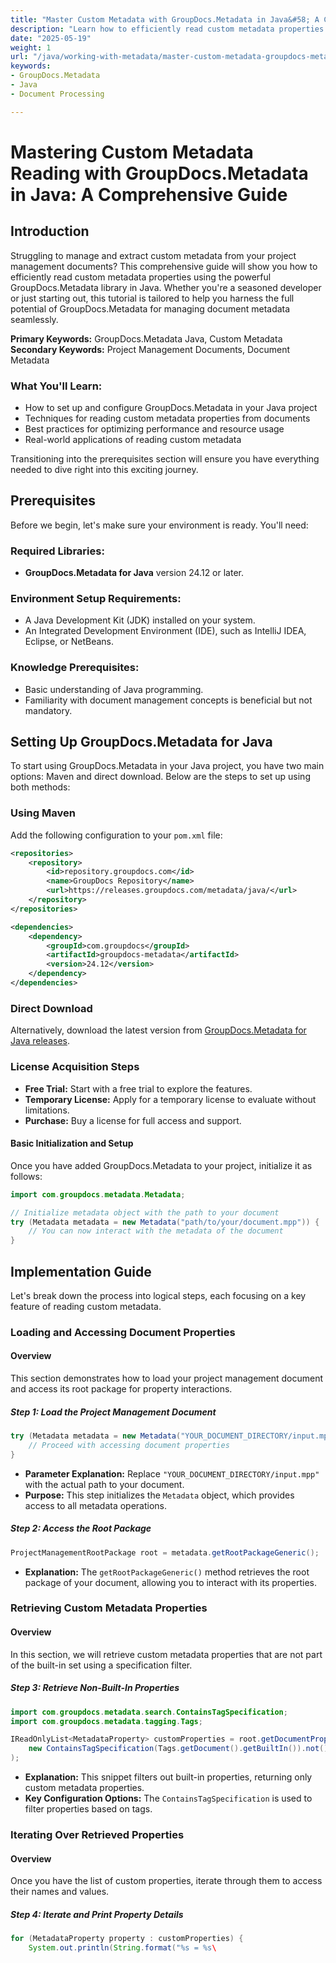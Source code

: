 ```yaml
---
title: "Master Custom Metadata with GroupDocs.Metadata in Java&#58; A Comprehensive Guide for Project Management Documents"
description: "Learn how to efficiently read custom metadata properties using GroupDocs.Metadata in Java. This guide covers setup, best practices, and real-world applications."
date: "2025-05-19"
weight: 1
url: "/java/working-with-metadata/master-custom-metadata-groupdocs-metadata-java/"
keywords:
- GroupDocs.Metadata
- Java
- Document Processing

---
```



# Mastering Custom Metadata Reading with GroupDocs.Metadata in Java: A Comprehensive Guide

## Introduction
Struggling to manage and extract custom metadata from your project management documents? This comprehensive guide will show you how to efficiently read custom metadata properties using the powerful GroupDocs.Metadata library in Java. Whether you're a seasoned developer or just starting out, this tutorial is tailored to help you harness the full potential of GroupDocs.Metadata for managing document metadata seamlessly.

**Primary Keywords:** GroupDocs.Metadata Java, Custom Metadata
**Secondary Keywords:** Project Management Documents, Document Metadata

### What You'll Learn:
- How to set up and configure GroupDocs.Metadata in your Java project
- Techniques for reading custom metadata properties from documents
- Best practices for optimizing performance and resource usage
- Real-world applications of reading custom metadata

Transitioning into the prerequisites section will ensure you have everything needed to dive right into this exciting journey.

## Prerequisites
Before we begin, let's make sure your environment is ready. You'll need:

### Required Libraries:
- **GroupDocs.Metadata for Java** version 24.12 or later.
  

### Environment Setup Requirements:
- A Java Development Kit (JDK) installed on your system.
- An Integrated Development Environment (IDE), such as IntelliJ IDEA, Eclipse, or NetBeans.

### Knowledge Prerequisites:
- Basic understanding of Java programming.
- Familiarity with document management concepts is beneficial but not mandatory.

## Setting Up GroupDocs.Metadata for Java
To start using GroupDocs.Metadata in your Java project, you have two main options: Maven and direct download. Below are the steps to set up using both methods:

### Using Maven
Add the following configuration to your `pom.xml` file:
```xml
<repositories>
    <repository>
        <id>repository.groupdocs.com</id>
        <name>GroupDocs Repository</name>
        <url>https://releases.groupdocs.com/metadata/java/</url>
    </repository>
</repositories>

<dependencies>
    <dependency>
        <groupId>com.groupdocs</groupId>
        <artifactId>groupdocs-metadata</artifactId>
        <version>24.12</version>
    </dependency>
</dependencies>
```
### Direct Download
Alternatively, download the latest version from [GroupDocs.Metadata for Java releases](https://releases.groupdocs.com/metadata/java/).

### License Acquisition Steps
- **Free Trial:** Start with a free trial to explore the features.
- **Temporary License:** Apply for a temporary license to evaluate without limitations.
- **Purchase:** Buy a license for full access and support.

#### Basic Initialization and Setup
Once you have added GroupDocs.Metadata to your project, initialize it as follows:
```java
import com.groupdocs.metadata.Metadata;

// Initialize metadata object with the path to your document
try (Metadata metadata = new Metadata("path/to/your/document.mpp")) {
    // You can now interact with the metadata of the document
}
```
## Implementation Guide
Let's break down the process into logical steps, each focusing on a key feature of reading custom metadata.

### Loading and Accessing Document Properties
#### Overview
This section demonstrates how to load your project management document and access its root package for property interactions.
##### Step 1: Load the Project Management Document
```java
try (Metadata metadata = new Metadata("YOUR_DOCUMENT_DIRECTORY/input.mpp")) {
    // Proceed with accessing document properties
}
```
- **Parameter Explanation:** Replace `"YOUR_DOCUMENT_DIRECTORY/input.mpp"` with the actual path to your document.
- **Purpose:** This step initializes the `Metadata` object, which provides access to all metadata operations.

##### Step 2: Access the Root Package
```java
ProjectManagementRootPackage root = metadata.getRootPackageGeneric();
```
- **Explanation:** The `getRootPackageGeneric()` method retrieves the root package of your document, allowing you to interact with its properties.

### Retrieving Custom Metadata Properties
#### Overview
In this section, we will retrieve custom metadata properties that are not part of the built-in set using a specification filter.
##### Step 3: Retrieve Non-Built-In Properties
```java
import com.groupdocs.metadata.search.ContainsTagSpecification;
import com.groupdocs.metadata.tagging.Tags;

IReadOnlyList<MetadataProperty> customProperties = root.getDocumentProperties().findProperties(
    new ContainsTagSpecification(Tags.getDocument().getBuiltIn()).not()
);
```
- **Explanation:** This snippet filters out built-in properties, returning only custom metadata properties.
- **Key Configuration Options:** The `ContainsTagSpecification` is used to filter properties based on tags.

### Iterating Over Retrieved Properties
#### Overview
Once you have the list of custom properties, iterate through them to access their names and values.
##### Step 4: Iterate and Print Property Details
```java
for (MetadataProperty property : customProperties) {
    System.out.println(String.format("%s = %s\
